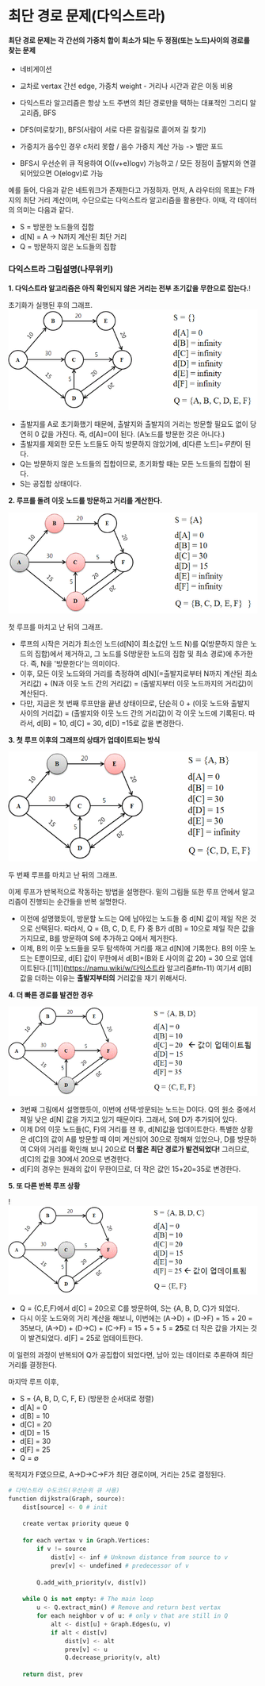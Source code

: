 # 최단 경로 문제(다익스트라)

#### 최단 경로 문제는 각 간선의 가중치 합이 최소가 되는 두 정점(또는 노드)사이의 경로를 찾는 문제

- 네비게이션
- 교차로 vertax 간선 edge, 가중치 weight - 거리나 시간과 같은 이동 비용

- 다익스트라 알고리즘은 항상 노드 주변의 최단 경로만을 택하는 대표적인 그리디 알고리즘, BFS
- DFS(미로찾기), BFS(사람이 서로 다른 갈림길로 흩어져 길 찾기)
- 가중치가 음수인 경우 c처리 못함 / 음수 가중치 계산 가능 -> 벨만 포드
- BFS시 우선순위 큐 적용하여 O((v+e)logv) 가능하고 / 모든 정점이 출발지와 연결되어있으면 O(elogv)로 가능

예를 들어, 다음과 같은 네트워크가 존재한다고 가정하자. 먼저, A 라우터의 목표는 F까지의 최단 거리 계산이며, 수단으로는 다익스트라 알고리즘을 활용한다. 이때, 각 데이터의 의미는 다음과 같다.

- S = 방문한 노드들의 집합
- d[N] = A → N까지 계산된 최단 거리
- Q = 방문하지 않은 노드들의 집합

### 다익스트라 그림설명(나무위키)

**1. 다익스트라 알고리즘은 아직 확인되지 않은 거리는 전부 초기값을 무한으로 잡는다.**!

초기화가 실행된 후의 그래프.![1](dijkstra_algorithm.assets/1.gif)

- 출발지를 A로 초기화했기 때문에, 출발지와 출발지의 거리는 방문할 필요도 없이 당연히 0 값을 가진다. 즉, d[A]=0이 된다. (A노드를 방문한 것은 아니다.)
- 출발지를 제외한 모든 노드들도 아직 방문하지 않았기에, d[다른 노드]=*무한*이 된다.
- Q는 방문하지 않은 노드들의 집합이므로, 초기화할 때는 모든 노드들의 집합이 된다.
- S는 공집합 상태이다.



**2. 루프를 돌려 이웃 노드를 방문하고 거리를 계산한다.**

![5](dijkstra_algorithm.assets/5.gif)

첫 루프를 마치고 난 뒤의 그래프.

- 루프의 시작은 거리가 최소인 노드(d[N]이 최소값인 노드 N)를 Q(방문하지 않은 노드의 집합)에서 제거하고, 그 노드를 S(방문한 노드의 집합 및 최소 경로)에 추가한다. 즉, N을 '방문한다'는 의미이다.
- 이후, 모든 이웃 노드와의 거리를 측정하여 d[N](=출발지로부터 N까지 계산된 최소 거리값) + (N과 이웃 노드 간의 거리값) = (출발지부터 이웃 노드까지의 거리값)이 계산된다.
- 다만, 지금은 첫 번째 루프만을 끝낸 상태이므로, 단순히 0 + (이웃 노드와 출발지 사이의 거리값) = (출발지와 이웃 노드 간의 거리값)이 각 이웃 노드에 기록된다. 따라서, d[B] = 10, d[C] = 30, d[D] =15로 값을 변경한다.



**3. 첫 루프 이후의 그래프의 상태가 업데이트되는 방식**

![3](dijkstra_algorithm.assets/3.gif)




두 번째 루프를 마치고 난 뒤의 그래프.

이제 루프가 반복적으로 작동하는 방법을 설명한다. 밑의 그림들 또한 루프 안에서 알고리즘이 진행되는 순간들을 반복 설명한다.

- 이전에 설명했듯이, 방문할 노드는 Q에 남아있는 노드들 중 d[N] 값이 제일 작은 것으로 선택된다. 따라서, Q = {B, C, D, E, F} 중 B가 d[B] = 10으로 제일 작은 값을 가지므로, B를 방문하여 S에 추가하고 Q에서 제거한다.
- 이제, B의 이웃 노드들을 모두 탐색하여 거리를 재고 d[N]에 기록한다. B의 이웃 노드는 E뿐이므로, d[E] 값이 무한에서 d[B]+(B와 E 사이의 값 20) = 30 으로 업데이트된다.[[11\]](https://namu.wiki/w/다익스트라 알고리즘#fn-11) 여기서 d[B] 값을 더하는 이유는 **출발지부터의** 거리값을 재기 위해서다.



**4. 더 빠른 경로를 발견한 경우**

![2](dijkstra_algorithm.assets/2.gif)



- 3번째 그림에서 설명했듯이, 이번에 선택·방문되는 노드는 D이다. Q의 원소 중에서 제일 낮은 d[N] 값을 가지고 있기 때문이다. 그래서, S에 D가 추가되어 있다.
- 이제 D의 이웃 노드들(C, F)의 거리를 잰 후, d[N]값을 업데이트한다. 특별한 상황은 d[C]의 값이 A를 방문할 때 이미 계산되어 30으로 정해져 있었으나, D를 방문하여 C와의 거리를 확인해 보니 20으로 **더 짧은 최단 경로가 발견되었다!** 그러므로, d[C]의 값을 30에서 20으로 변경한다.
- d[F]의 경우는 원래의 값이 무한이므로, 더 작은 값인 15+20=35로 변경한다.



**5. 또 다른 반복 루프 상황**

!![4](dijkstra_algorithm.assets/4.gif)

- Q = {C,E,F}에서 d[C] = 20으로 C를 방문하여, S는 {A, B, D, C}가 되었다.
- 다시 이웃 노드와의 거리 계산을 해보니, 이번에는 (A→D) + (D→F) = 15 + 20 = 35보다, (A→D) + (D→C) + (C→F) = 15 + 5 + 5 = **25**로 더 작은 값을 가지는 것이 발견되었다. d[F] = 25로 업데이트한다.


이 일련의 과정이 반복되어 Q가 공집합이 되었다면, 남아 있는 데이터로 추론하여 최단 거리를 결정한다.

마지막 루프 이후,

- S = {A, B, D, C, F, E} (방문한 순서대로 정렬)
- d[A] = 0
- d[B] = 10
- d[C] = 20
- d[D] = 15
- d[E] = 30
- d[F] = 25
- Q = ∅


목적지가 F였으므로, A→D→C→F가 최단 경로이며, 거리는 25로 결정된다.

```python
# 다익스트라 수도코드(우선순위 큐 사용)
function dijkstra(Graph, source):
    dist[source] <- 0 # init
    
    create vertax priority queue Q
    
    for each vertax v in Graph.Vertices:
        if v != source
        	dist[v] <- inf # Unknown distance from source to v
            prev[v] <- undefined # predecessor of v
            
        Q.add_with_priority(v, dist[v])
        
    while Q is not empty: # The main loop
        u <- Q.extract_min() # Remove and return best vertax
        for each neighbor v of u: # only v that are still in Q
			alt <- dist[u] + Graph.Edges(u, v)
            if alt < dist[v]
            	dist[v] <- alt
                prev[v] <- u
                Q.decrease_priority(v, alt)
                
    return dist, prev      
```

